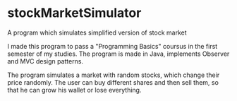 # stockMarketSimulator
A program which simulates simplified version of stock market

I made this program to pass a "Programming Basics" coursus in the first semester of my studies.
The program is made in Java, implements Observer and MVC design patterns.

The program simulates a market with random stocks, which change their price randomly.
The user can buy different shares and then sell them, so that he can grow his wallet or lose everything.
